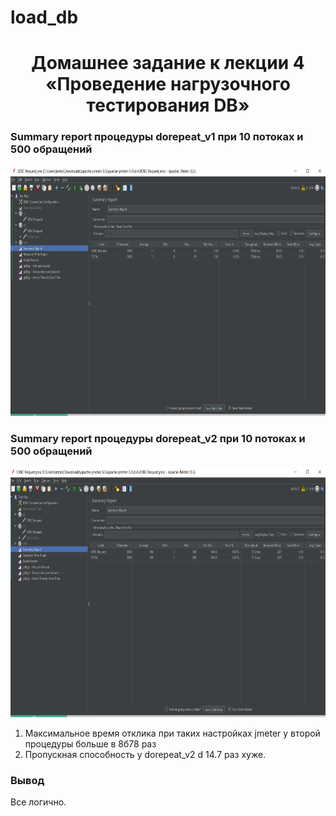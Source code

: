 # load_db
<h1 align="center">Домашнее задание к лекции 4 «Проведение нагрузочного тестирования DB» </h1>

### Summary report  процедуры dorepeat_v1 при 10 потоках и 500 обращений

<img src="pics/dorepeat_v1_10_500summ.png" width="700" height="400" />

### Summary report  процедуры dorepeat_v2 при 10 потоках и 500 обращений

<img src="pics/dorepeat_v2_10_500summ.png" width="700" height="400" />

1. Максимальное время отклика при таких настройках jmeter у второй процедуры больше в 8б78 раз
2. Пропускная способность у dorepeat_v2 d 14.7 раз хуже.

### Вывод 
Все логично.
